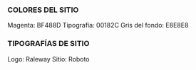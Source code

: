 ### COLORES DEL SITIO

Magenta: BF488D
Tipografía: 00182C
Gris del fondo: E8E8E8

### TIPOGRAFÍAS DE SITIO

Logo: Raleway
Sitio: Roboto
